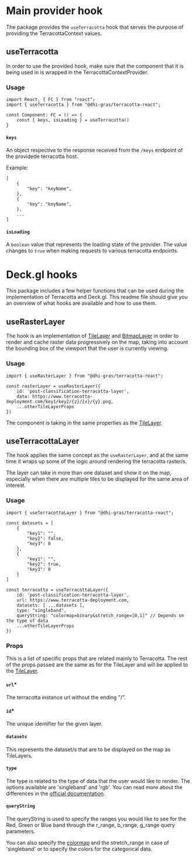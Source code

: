 # Main provider hook

The package provides the `useTerracotta` hook that serves the purpose of providing the TerracottaContext values.

## useTerracotta

In order to use the provided hook, make sure that the component that it is being used in is wrapped in the TerracottaContextProvider.

### Usage

```
import React, { FC } from "react";
import { useTerracotta } from "@dhi-gras/terracotta-react";

const Component: FC = () => {
	const { keys, isLoading } = useTerracotta()
}

```

#### `keys`

An object respective to the response received from the `/keys` endpoint of the providede terracotta host.

Example: 
```
[
	{
		"key": "keyName",
	},
	{
		"key": "keyName",
	},
	...
]
```

#### `isLoading`

A `boolean` value that represents the loading state of the provider. The value changes to `true` when making requests to various terracotta endpoints.

# Deck.gl hooks

This package includes a few helper functions that can be used during the implementation of Terracotta and Deck.gl. This readme file should give you an overview of what hooks are available and how to use them.

## useRasterLayer

The hook is an implementation of [TileLayer](https://deck.gl/docs/api-reference/geo-layers/tile-layer) and [BitmapLayer]('https://deck.gl/docs/api-reference/layers/bitmap-layer') in order to render and cache raster data progressively on the map, taking into account the bounding box of the viewport that the user is currently viewing. 

### Usage

```
import { useRasterLayer } from "@dhi-gras/terracotta-react";

const rasterLayer = useRasterLayer({
	id: 'post-classification-terracotta-layer',
	data: https://www.terracotta-deployment.com/key1/key2/{z}/{x}/{y}.png,
	...otherTileLayerProps
})

```

The component is taking in the same properties as the [TileLayer](https://deck.gl/docs/api-reference/geo-layers/tile-layer).

## useTerracottaLayer

The hook applies the same concept as the `useRasterLayer`, and at the same time it wraps up some of the logic around rendering the terracotta raster/s.

The layer can take in more than one dataset and show it on the map, especially when there are multiple tiles to be displayed for the same area of interest.

### Usage

```
import { useTerracottaLayer } from "@dhi-gras/terracotta-react";

const datasets = [
	{
		"key1": "",
		"key2": false,
		"key3": 0
	},
	{
		"key1": "",
		"key2": true,
		"key3": 0
	}
]

const terracotta = useTerracottaLayer({
	id: 'post-classification-terracotta-layer',
	url: https://www.terracotta-deployment.com,
	datasets: [ ...datasets ],
	type: "singleband",
	queryString: "colormap=binary&stretch_range=[0,1]" // Depends on the type of data
	...otherTileLayerProps
})

```
### Props

This is a list of specific props that are related mainly to Terracotta. The rest of the props passed are the same as for the TileLayer and will be applied to the [TileLayer](https://deck.gl/docs/api-reference/geo-layers/tile-layer). 

#### `url`*
The terracotta instance url without the ending "/".

#### `id`*
The unique identifier for the given layer.

#### `datasets`
This represents the dataset/s that are to be displayed on the map as TileLayers.

#### `type`

The type is related to the type of data that the user would like to render. The options available are 'singleband' and 'rgb'. You can read more about the differences in the [official documentation](https://terracotta-python.readthedocs.io/en/latest/concepts.html?highlight=singleband#data-model).

#### `queryString`

The queryString is used to specify the ranges you would like to see for the Red, Green or Blue band through the r_range, b_range, g_range query parameters. 

You can also specify the [colormap](https://terracotta-python.readthedocs.io/en/latest/reference/colormaps.html) and the stretch_range in case of 'singleband' or to specify the colors for the categorical data.
